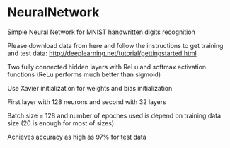 # NeuralNetwork
Simple Neural Network for MNIST handwritten digits recognition

Please download data from here and follow the instructions to get training and test data: http://deeplearning.net/tutorial/gettingstarted.html

Two fully connected hidden layers with ReLu and softmax activation functions (ReLu performs much better than sigmoid)

Use Xavier initialization for weights and bias initialization

First layer with 128 neurons and second with 32 layers

Batch size = 128 and number of epoches used is depend on training data size (20 is enough for most of sizes)

Achieves accuracy as high as 97% for test data
